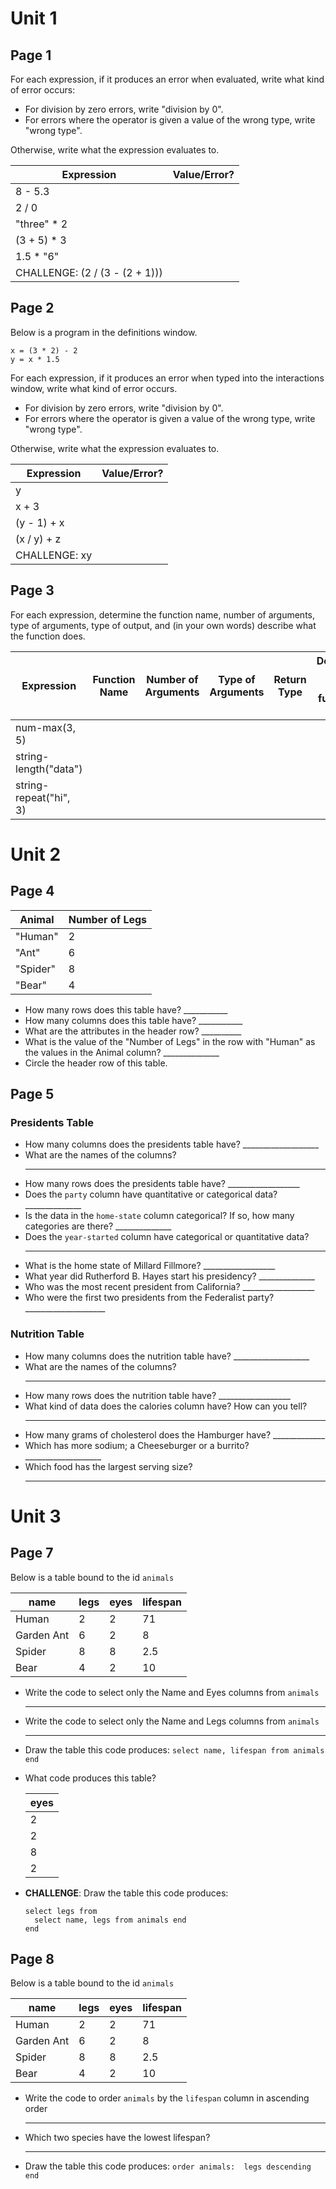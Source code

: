# Unit 1

## Page 1

For each expression, if it produces an error when evaluated, 
write what kind of error occurs:

 - For division by zero errors, write "division by 0".
 - For errors where the operator is given a value of the wrong type, write "wrong type".

Otherwise, write what the expression evaluates to.

| Expression                       | Value/Error? |
|----------------------------------|--------------|
| 8 - 5.3                          |              |
| 2 / 0                            |              |
| "three" * 2                      |              |
| (3 + 5) * 3                      |              |
| 1.5 * "6"                        |              |
| CHALLENGE:   (2 / (3 - (2 + 1))) |              |

## Page 2

Below is a program in the definitions window.

```
x = (3 * 2) - 2
y = x * 1.5
```

For each expression, if it produces an error when typed into the
interactions window, write what kind of error occurs.

 - For division by zero errors, write "division by 0".
 - For errors where the operator is given a value of the wrong type, write "wrong type".

Otherwise, write what the expression evaluates to.

| Expression      | Value/Error? |
|-----------------|--------------|
| y               |              |
| x + 3           |              |
| (y - 1) + x     |              |
| (x / y) + z     |              |
| CHALLENGE:   xy |              |

## Page 3

For each expression, determine the function name, number of arguments,
type of arguments, type of output, and (in your own words) describe what the
function does.

| Expression             | Function Name | Number of Arguments | Type of Arguments | Return Type | Describe what this function does. |
|------------------------|---------------|---------------------|-------------------|-------------|-----------------------------------|
| num-max(3, 5)          |               |                     |                   |             |                                   |
| string-length("data")  |               |                     |                   |             |                                   |
| string-repeat("hi", 3) |               |                     |                   |             |                                   |

# Unit 2

## Page 4

|  Animal  | Number of Legs |
|----------|----------------|
| "Human"  | 2              |
| "Ant"    | 6              |
| "Spider" | 8              |
| "Bear"   | 4              |  

 - How many rows does this table have? ___________
 - How many columns does this table have? ___________
 - What are the attributes in the header row? __________
 - What is the value of the "Number of Legs" 
   in the row with "Human" as the values in the
   Animal column? ______________
 - Circle the header row of this table.

## Page 5

### Presidents Table

 - How many columns does the presidents 
   table have? ___________________
 - What are the names of the columns? 
   _______________________________
 - How many rows does the presidents 
   table have? __________________
 - Does the `party` column have quantitative
   or categorical data?  ______________
 - Is the data in the `home-state` column
   categorical?  If so, how many
   categories are there? ______________
 - Does the `year-started` column have 
   categorical or quantitative data?
   ________________________
 - What is the home state of
   Millard Fillmore? __________________
 - What year did Rutherford B. Hayes
   start his presidency? ______________
 - Who was the most recent president 
   from California?  __________________
 - Who were the first two presidents from
   the Federalist party? ____________________

### Nutrition Table
 - How many columns does the nutrition 
   table have? ___________________
 - What are the names of the columns? 
   _______________________________
 - How many rows does the nutrition 
   table have? __________________
 - What kind of data does the calories
   column have?  How can you tell?
   _______________________________
 - How many grams of cholesterol does
   the Hamburger have?  _____________
 - Which has more sodium; a Cheeseburger
   or a burrito?  ___________________
 - Which food has the largest serving size?
   ____________________

# Unit 3

## Page 7

Below is a table bound to the id `animals`

| name       | legs | eyes | lifespan |
|------------|------|------|----------|
| Human      | 2    | 2    | 71       |
| Garden Ant | 6    | 2    | 8        |
| Spider     | 8    | 8    | 2.5      |
| Bear       | 4    | 2    | 10       |

 - Write the code to select only the Name 
   and Eyes columns from `animals`
   _______________________________

 - Write the code to select only the Name 
   and Legs columns from `animals`
   _______________________________

 - Draw the table this code produces:
   `select name, lifespan from animals end` 

 - What code produces this table?
   
   | eyes |
   |------|
   | 2    |
   | 2    |
   | 8    |
   | 2    |

 - **CHALLENGE**:  Draw the table this code
   produces:
   ```
   select legs from
     select name, legs from animals end
   end
   ```

## Page 8

Below is a table bound to the id `animals`

| name       | legs | eyes | lifespan |
|------------|------|------|----------|
| Human      | 2    | 2    | 71       |
| Garden Ant | 6    | 2    | 8        |
| Spider     | 8    | 8    | 2.5      |
| Bear       | 4    | 2    | 10       |

 - Write the code to order `animals` by
   the `lifespan` column in ascending order
   ______________________________________

 - Which two species have the lowest lifespan?
   ______________________________________

 - Draw the table this code produces:
   `order animals:  legs descending end`


   
